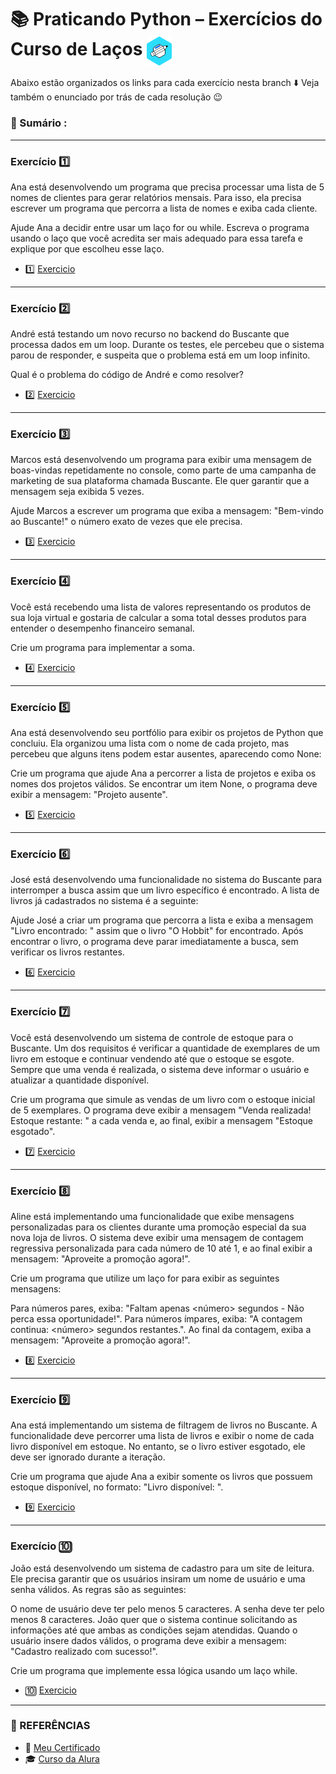 # 📚 Praticando Python – Exercícios do Curso de Laços  <img src="https://github.com/RgoSL/Curso-Python-Alura/blob/main/Logo%20do%20Curso.png" alt="Praticando Python Logo" align = "center" width=40px /><br>

Abaixo estão organizados os links para cada exercício nesta branch ⬇️ Veja também o enunciado por trás de cada resolução 😉


<!-- ÍNDICE DOS EXERCÍCIOS ⬇️ -->
### 📇 Sumário :
<hr>

### Exercício 1️⃣ 
Ana está desenvolvendo um programa que precisa processar uma lista de 5 nomes de clientes para gerar relatórios mensais. Para isso, ela precisa escrever um programa que percorra a lista de nomes e exiba cada cliente.

Ajude Ana a decidir entre usar um laço for ou while. Escreva o programa usando o laço que você acredita ser mais adequado para essa tarefa e explique por que escolheu esse laço.
- 1️⃣ [Exercicio](https://github.com/RgoSL/Curso-Python-Alura/blob/Laços/escolhaLoop.py) <!-- ⬅️ LINK PARA OS RESPECTIVOS EXERCÍCIOS -->
<hr>

 ### Exercício 2️⃣
André está testando um novo recurso no backend do Buscante que processa dados em um loop. Durante os testes, ele percebeu que o sistema parou de responder, e suspeita que o problema está em um loop infinito.

Qual é o problema do código de André e como resolver?
- 2️⃣ [Exercicio](https://github.com/RgoSL/Curso-Python-Alura/blob/Laços/loopInfinito.py) <!-- ⬅️ LINK PARA OS RESPECTIVOS EXERCÍCIOS -->
<hr>

### Exercício 3️⃣
Marcos está desenvolvendo um programa para exibir uma mensagem de boas-vindas repetidamente no console, como parte de uma campanha de marketing de sua plataforma chamada Buscante. Ele quer garantir que a mensagem seja exibida 5 vezes.

Ajude Marcos a escrever um programa que exiba a mensagem: "Bem-vindo ao Buscante!" o número exato de vezes que ele precisa.
- 3️⃣ [Exercicio](https://github.com/RgoSL/Curso-Python-Alura/blob/Laços/repetirMsg.py) <!-- ⬅️ LINK PARA OS RESPECTIVOS EXERCÍCIOS -->
<hr>

 ### Exercício 4️⃣
Você está recebendo uma lista de valores representando os produtos de sua loja virtual e gostaria de calcular a soma total desses produtos para entender o desempenho financeiro semanal.

Crie um programa para implementar a soma.
- 4️⃣ [Exercicio](https://github.com/RgoSL/Curso-Python-Alura/blob/Laços/somaNumeros.py) <!-- ⬅️ LINK PARA OS RESPECTIVOS EXERCÍCIOS -->
<hr>

 ### Exercício 5️⃣
Ana está desenvolvendo seu portfólio para exibir os projetos de Python que concluiu. Ela organizou uma lista com o nome de cada projeto, mas percebeu que alguns itens podem estar ausentes, aparecendo como None:

Crie um programa que ajude Ana a percorrer a lista de projetos e exiba os nomes dos projetos válidos. Se encontrar um item None, o programa deve exibir a mensagem: "Projeto ausente".
- 5️⃣ [Exercicio](https://github.com/RgoSL/Curso-Python-Alura/blob/Laços/organizandoPort.py) <!-- ⬅️ LINK PARA OS RESPECTIVOS EXERCÍCIOS -->
<hr>

### Exercício 6️⃣
José está desenvolvendo uma funcionalidade no sistema do Buscante para interromper a busca assim que um livro específico é encontrado. A lista de livros já cadastrados no sistema é a seguinte:

Ajude José a criar um programa que percorra a lista e exiba a mensagem "Livro encontrado: <nome do livro>" assim que o livro "O Hobbit" for encontrado. Após encontrar o livro, o programa deve parar imediatamente a busca, sem verificar os livros restantes.
- 6️⃣ [Exercicio](https://github.com/RgoSL/Curso-Python-Alura/blob/Laços/usandoBreak.py) <!-- ⬅️ LINK PARA OS RESPECTIVOS EXERCÍCIOS -->
<hr>

### Exercício 7️⃣
Você está desenvolvendo um sistema de controle de estoque para o Buscante. Um dos requisitos é verificar a quantidade de exemplares de um livro em estoque e continuar vendendo até que o estoque se esgote. Sempre que uma venda é realizada, o sistema deve informar o usuário e atualizar a quantidade disponível.

Crie um programa que simule as vendas de um livro com o estoque inicial de 5 exemplares. O programa deve exibir a mensagem "Venda realizada! Estoque restante: <quantidade>" a cada venda e, ao final, exibir a mensagem "Estoque esgotado".
- 7️⃣ [Exercicio](https://github.com/RgoSL/Curso-Python-Alura/blob/Laços/controleEstoque.py) <!-- ⬅️ LINK PARA OS RESPECTIVOS EXERCÍCIOS -->
<hr>

### Exercício 8️⃣ 
Aline está implementando uma funcionalidade que exibe mensagens personalizadas para os clientes durante uma promoção especial da sua nova loja de livros. O sistema deve exibir uma mensagem de contagem regressiva personalizada para cada número de 10 até 1, e ao final exibir a mensagem: "Aproveite a promoção agora!".

Crie um programa que utilize um laço for para exibir as seguintes mensagens:

Para números pares, exiba: "Faltam apenas <número> segundos - Não perca essa oportunidade!".
Para números ímpares, exiba: "A contagem continua: <número> segundos restantes.".
Ao final da contagem, exiba a mensagem: "Aproveite a promoção agora!".
- 8️⃣ [Exercicio](https://github.com/RgoSL/Curso-Python-Alura/blob/Laços/contagemRegressiva.py) <!-- ⬅️ LINK PARA OS RESPECTIVOS EXERCÍCIOS -->
<hr>

### Exercício 9️⃣
Ana está implementando um sistema de filtragem de livros no Buscante. A funcionalidade deve percorrer uma lista de livros e exibir o nome de cada livro disponível em estoque. No entanto, se o livro estiver esgotado, ele deve ser ignorado durante a iteração.

Crie um programa que ajude Ana a exibir somente os livros que possuem estoque disponível, no formato: "Livro disponível: ".
- 9️⃣ [Exercicio](https://github.com/RgoSL/Curso-Python-Alura/blob/Laços/filtroContinue.py) <!-- ⬅️ LINK PARA OS RESPECTIVOS EXERCÍCIOS -->
<hr>

### Exercício 🔟 
João está desenvolvendo um sistema de cadastro para um site de leitura. Ele precisa garantir que os usuários insiram um nome de usuário e uma senha válidos. As regras são as seguintes:

O nome de usuário deve ter pelo menos 5 caracteres.
A senha deve ter pelo menos 8 caracteres.
João quer que o sistema continue solicitando as informações até que ambas as condições sejam atendidas. Quando o usuário insere dados válidos, o programa deve exibir a mensagem: "Cadastro realizado com sucesso!".

Crie um programa que implemente essa lógica usando um laço while.
- 🔟 [Exercicio](https://github.com/RgoSL/Curso-Python-Alura/blob/Laços/criarConta.py) <!-- ⬅️ LINK PARA OS RESPECTIVOS EXERCÍCIOS -->
<hr>

<!-- SESSÃO DE REFERÊNCIAS ⬇️ -->

### 📘 REFERÊNCIAS

- 📃 [Meu Certificado](https://github.com/RgoSL/Curso-Python-Alura/blob/Laços/Certificado%20Curso%20Praticando%20Python%20Laços%20-%20Alura.pdf)  
- 🎓 [Curso da Alura](https://www.alura.com.br/formacao-praticando-python)
  
